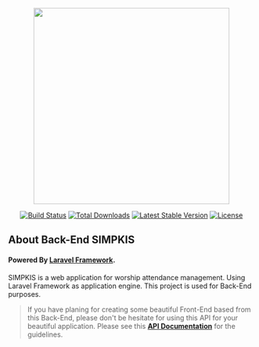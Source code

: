 <p align="center"><img src="https://raw.githubusercontent.com/laravel/art/master/logo-lockup/5%20SVG/2%20CMYK/1%20Full%20Color/laravel-logolockup-cmyk-red.svg" width="400"></p>

<p align="center">
<a href="https://github.com/laravel/framework/actions"><img src="https://github.com/laravel/framework/workflows/tests/badge.svg" alt="Build Status"></a>
<a href="https://packagist.org/packages/laravel/framework"><img src="https://img.shields.io/packagist/dt/laravel/framework" alt="Total Downloads"></a>
<a href="https://packagist.org/packages/laravel/framework"><img src="https://img.shields.io/packagist/v/laravel/framework" alt="Latest Stable Version"></a>
<a href="https://packagist.org/packages/laravel/framework"><img src="https://img.shields.io/packagist/l/laravel/framework" alt="License"></a>
</p>

## About Back-End SIMPKIS

#### Powered By **[Laravel Framework](https://github.com/laravel/laravel)**.

SIMPKIS is a web application for worship attendance management. Using Laravel Framework as application engine. This project is used for Back-End purposes.

>If you have planing for creating some beautiful Front-End based from this Back-End, please don't be hesitate for using this API for your beautiful application. Please see this **[API Documentation](https://documenter.getpostman.com/view/6663949/TVmQfH5m)** for the guidelines.
